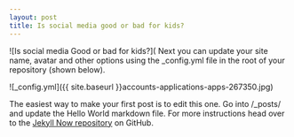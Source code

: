 ```yaml
---
layout: post
title: Is social media good or bad for kids?
---
```


![Is social media Good or bad for kids?](
Next you can update your site name, avatar and other options using the _config.yml file in the root of your repository (shown below).

![_config.yml]({{ site.baseurl }}accounts-applications-apps-267350.jpg)

The easiest way to make your first post is to edit this one. Go into /_posts/ and update the Hello World markdown file. For more instructions head over to the [Jekyll Now repository](https://github.com/barryclark/jekyll-now) on GitHub.
